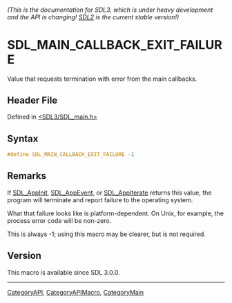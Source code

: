 ###### (This is the documentation for SDL3, which is under heavy development and the API is changing! [SDL2](https://wiki.libsdl.org/SDL2/) is the current stable version!)
# SDL_MAIN_CALLBACK_EXIT_FAILURE

Value that requests termination with error from the main callbacks.

## Header File

Defined in [<SDL3/SDL_main.h>](https://github.com/libsdl-org/SDL/blob/main/include/SDL3/SDL_main.h)

## Syntax

```c
#define SDL_MAIN_CALLBACK_EXIT_FAILURE -1
```

## Remarks

If [SDL_AppInit](SDL_AppInit), [SDL_AppEvent](SDL_AppEvent), or
[SDL_AppIterate](SDL_AppIterate) returns this value, the program will
terminate and report failure to the operating system.

What that failure looks like is platform-dependent. On Unix, for example,
the process error code will be non-zero.

This is always -1; using this macro may be clearer, but is not required.

## Version

This macro is available since SDL 3.0.0.

----
[CategoryAPI](CategoryAPI), [CategoryAPIMacro](CategoryAPIMacro), [CategoryMain](CategoryMain)

